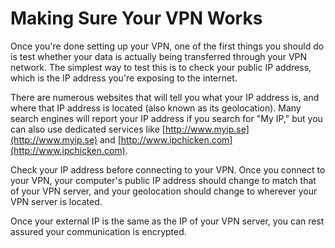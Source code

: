 Making Sure Your VPN Works
==========================

Once you're done setting up your VPN, one of the first things you should do is test whether your data is actually being transferred through your VPN network. The simplest way to test this is to check your public IP address, which is the IP address you're exposing to the internet.

There are numerous websites that will tell you what your IP address is, and where that IP address is located (also known as its geolocation). Many search engines will report your IP address if you search for "My IP," but you can also use dedicated services like [http://www.myip.se](http://www.myip.se) and [http://www.ipchicken.com](http://www.ipchicken.com).

Check your IP address before connecting to your VPN. Once you connect to your VPN, your computer's public IP address should change to match that of your VPN server, and your geolocation should change to wherever your VPN server is located. 

Once your external IP is the same as the IP of your VPN server, you can rest assured your communication is encrypted.
